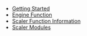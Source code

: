 <!-- docs/scalers/_sidebar.md -->

* [Getting Started](../README.md)
* [Engine Function](../engine/README.md)
* [Scaler Function Information](./)
* [Scaler Modules](./modules/README.md)
